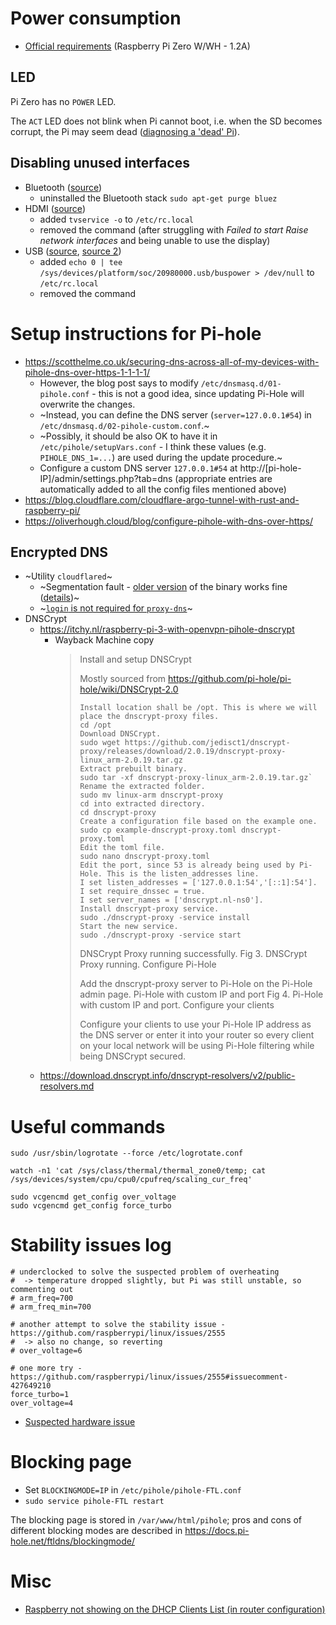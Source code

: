 # Power consumption
  - [Official requirements](https://www.raspberrypi.org/documentation/faqs/#pi-power)
   (Raspberry Pi Zero W/WH - 1.2A)

## LED

Pi Zero has no `POWER` LED.

The `ACT` LED does not blink when Pi cannot boot, i.e. when the SD becomes corrupt, the Pi may seem dead
([diagnosing a 'dead' Pi](https://learn.adafruit.com/raspberry-pi-zero-creation/is-my-pi-zero-dead)).

## Disabling unused interfaces

  - Bluetooth ([source](https://scribles.net/disabling-bluetooth-on-raspberry-pi/))
    - uninstalled the Bluetooth stack `sudo apt-get purge bluez`
  - HDMI ([source](https://www.jeffgeerling.com/blogs/jeff-geerling/raspberry-pi-zero-conserve-energy))
    - added `tvservice -o` to `/etc/rc.local`
    - removed the command (after struggling with _Failed to start Raise network interfaces_ and being unable to use the display)
  - USB ([source](https://www.raspberrypi.org/forums/viewtopic.php?p=894674#p894674), [source 2](https://babaawesam.com/2014/01/24/power-saving-tips-for-raspberry-pi/))
    - added `echo 0 | tee /sys/devices/platform/soc/20980000.usb/buspower > /dev/null` to `/etc/rc.local`
    - removed the command

# Setup instructions for Pi-hole
  - https://scotthelme.co.uk/securing-dns-across-all-of-my-devices-with-pihole-dns-over-https-1-1-1-1/
    - However, the blog post says to modify `/etc/dnsmasq.d/01-pihole.conf` - this is not a good idea,
      since updating Pi-Hole will overwrite the changes.
    - ~Instead, you can define the DNS server (`server=127.0.0.1#54`) in `/etc/dnsmasq.d/02-pihole-custom.conf`.~
    - ~Possibly, it should be also OK to have it in `/etc/pihole/setupVars.conf` - I think
      these values (e.g. `PIHOLE_DNS_1=...`) are used during the update procedure.~
    - Configure a custom DNS server `127.0.0.1#54` at http://[pi-hole-IP]/admin/settings.php?tab=dns (appropriate entries are automatically added to all the config files mentioned above)
  - https://blog.cloudflare.com/cloudflare-argo-tunnel-with-rust-and-raspberry-pi/
  - https://oliverhough.cloud/blog/configure-pihole-with-dns-over-https/

## Encrypted DNS

- ~Utility `cloudflared`~
  - ~Segmentation fault - [older version](https://bin.equinox.io/a/4SUTAEmvqzB/cloudflared-2018.7.2-linux-arm.tar.gz) of the binary works fine ([details](https://github.com/cloudflare/cloudflared/issues/38))~
  - ~[`login` is not required for `proxy-dns`](https://developers.cloudflare.com/1.1.1.1/dns-over-https/cloudflared-proxy/)~
- DNSCrypt
  - https://itchy.nl/raspberry-pi-3-with-openvpn-pihole-dnscrypt
    - Wayback Machine copy
        > Install and setup DNSCrypt
        > 
        > Mostly sourced from https://github.com/pi-hole/pi-hole/wiki/DNSCrypt-2.0
        > 
        >     Install location shall be /opt. This is where we will place the dnscrypt-proxy files.
        >     cd /opt
        >     Download DNSCrypt.
        >     sudo wget https://github.com/jedisct1/dnscrypt-proxy/releases/download/2.0.19/dnscrypt-proxy-linux_arm-2.0.19.tar.gz
        >     Extract prebuilt binary.
        >     sudo tar -xf dnscrypt-proxy-linux_arm-2.0.19.tar.gz`
        >     Rename the extracted folder.
        >     sudo mv linux-arm dnscrypt-proxy
        >     cd into extracted directory.
        >     cd dnscrypt-proxy
        >     Create a configuration file based on the example one.
        >     sudo cp example-dnscrypt-proxy.toml dnscrypt-proxy.toml
        >     Edit the toml file.
        >     sudo nano dnscrypt-proxy.toml
        >     Edit the port, since 53 is already being used by Pi-Hole. This is the listen_addresses line.
        >     I set listen_addresses = ['127.0.0.1:54','[::1]:54'].
        >     I set require_dnssec = true.
        >     I set server_names = ['dnscrypt.nl-ns0'].
        >     Install dnscrypt-proxy service.
        >     sudo ./dnscrypt-proxy -service install
        >     Start the new service.
        >     sudo ./dnscrypt-proxy -service start
        > 
        > DNSCrypt Proxy running successfully.
        > Fig 3. DNSCrypt Proxy running.
        > Configure Pi-Hole
        > 
        > Add the dnscrypt-proxy server to Pi-Hole on the Pi-Hole admin page.
        > Pi-Hole with custom IP and port
        > Fig 4. Pi-Hole with custom IP and port.
        > Configure your clients
        > 
        > Configure your clients to use your Pi-Hole IP address as the DNS server or enter it into your router so every client on your local network will be using Pi-Hole filtering while being DNSCrypt secured.
  - https://download.dnscrypt.info/dnscrypt-resolvers/v2/public-resolvers.md

# Useful commands

    sudo /usr/sbin/logrotate --force /etc/logrotate.conf

    watch -n1 'cat /sys/class/thermal/thermal_zone0/temp; cat /sys/devices/system/cpu/cpu0/cpufreq/scaling_cur_freq'

    sudo vcgencmd get_config over_voltage
    sudo vcgencmd get_config force_turbo

# Stability issues log

    # underclocked to solve the suspected problem of overheating
    #  -> temperature dropped slightly, but Pi was still unstable, so commenting out
    # arm_freq=700
    # arm_freq_min=700

    # another attempt to solve the stability issue - https://github.com/raspberrypi/linux/issues/2555
    #  -> also no change, so reverting
    # over_voltage=6

    # one more try - https://github.com/raspberrypi/linux/issues/2555#issuecomment-427649210
    force_turbo=1
    over_voltage=4

  - [Suspected hardware issue](https://github.com/raspberrypi/linux/issues/2555#issuecomment-394105250)
  
# Blocking page

 - Set `BLOCKINGMODE=IP` in `/etc/pihole/pihole-FTL.conf`
 - `sudo service pihole-FTL restart`

The blocking page is stored in `/var/www/html/pihole`; pros and cons of different blocking modes are described
in https://docs.pi-hole.net/ftldns/blockingmode/

# Misc

 - [Raspberry not showing on the DHCP Clients List (in router configuration)](https://discourse.pi-hole.net/t/pi-hole-not-visible-in-routers-dhcp-client-list/10841)
